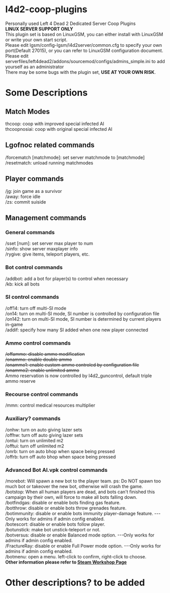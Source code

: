 # l4d2-coop-plugins
Personally used Left 4 Dead 2 Dedicated Server Coop Plugins  
**LINUX SERVER SUPPORT ONLY**  
This plugin set is based on LinuxGSM, you can either install with LinuxGSM or write your own start script.  
Please edit lgsm/config-lgsm/l4d2server/common.cfg to specify your own port(Default 27015), or you can refer to LinuxGSM configuration document.  
Please edit serverfiles/left4dead2/addons/sourcemod/configs/admins_simple.ini to add yourself as an administrator  
There may be some bugs with the plugin set, **USE AT YOUR OWN RISK**.  
# Some Descriptions
## Match Modes  
thcoop: coop with improved special infected AI  
thcoopnosiai: coop with original special infected AI  
## Lgofnoc related commands
/forcematch [matchmode]: set server matchmode to [matchmode]  
/resetmatch: unload running matchmodes  
## Player commands
/jg: join game as a survivor  
/away: force idle  
/zs: commit suiside  
## Management commands
### General commands
/sset [num]: set server max player to num  
/sinfo: show server maxplayer info  
/rygive: give items, teleport players, etc.  
### Bot control commands
/addbot: add a bot for player(s) to control when necessary  
/kb: kick all bots  
### SI control commands
/off14: turn off multi-SI mode  
/on14: turn on multi-SI mode, SI number is controlled by configuration file  
/on142: turn on multi-SI mode, SI number is determined by current players in-game  
/addif: specify how many SI added when one new player connected  
### Ammo control commands
~~/offammo: disable ammo modification~~  
~~/onammo: enable double ammo~~  
~~/onammo1: enable custom ammo controled by configuration file~~  
~~/onammo2: enable unlimited ammo~~  
Ammo reservation is now controlled by l4d2_guncontrol, default triple ammo reserve  
### Recourse control commands
/mmn: control medical resources multiplier  
### Auxiliary? commands
/onhw: turn on auto giving lazer sets  
/offhw: turn off auto giving lazer sets  
/ontui: turn on unlimited m2  
/offtui: turn off unlimited m2  
/onrb: turn on auto bhop when space being pressed  
/offrb: turn off auto bhop when space being pressed  
### Advanced Bot AI.vpk control commands
/morebot: Will spawn a new bot to the player team. ps: Do NOT spawn too much bot or takeover the new bot, otherwise will crash the game.  
/botstop: When all human players are dead, and bots can't finished this campaign by their own, will force to make all bots falling down.  
/botfindgas: disable or enable bots finding gas feature.  
/botthrow: disable or enable bots throw grenades feature.  
/botimmunity: disable or enable bots immunity player-damage feature. ---Only works for admins if admin config enabled.  
/botescort: disable or enable bots follow player.  
/botunstick: make bot unstick-teleport or not.  
/botversus: disable or enable Balanced mode option. ---Only works for admins if admin config enabled.  
/FractureRay: disable or enable Full Power mode option. ---Only works for admins if admin config enabled.  
/botmenu: open a menu. left-click to confirm, right-click to choose.  
**Other information please refer to [Steam Workshop Page](https://steamcommunity.com/sharedfiles/filedetails/?id=1968764163)**
# Other descriptions? to be added